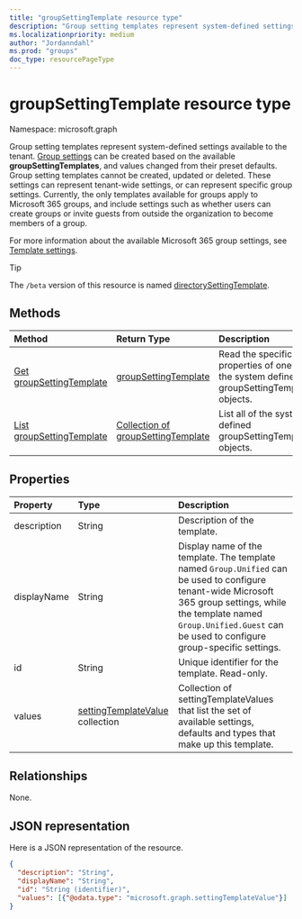 ```yaml
---
title: "groupSettingTemplate resource type"
description: "Group setting templates represent system-defined settings available to the tenant."
ms.localizationpriority: medium
author: "Jordanndahl"
ms.prod: "groups"
doc_type: resourcePageType
---
```


# groupSettingTemplate resource type

Namespace: microsoft.graph

Group setting templates represent system-defined settings available to the tenant. [Group settings](groupsetting.md) can be created based on the available **groupSettingTemplates**, and values changed from their preset defaults. Group setting templates cannot be created, updated or deleted. These settings can represent tenant-wide settings, or can represent specific group settings. Currently, the only templates available for groups apply to Microsoft 365 groups, and include settings such as whether users can create groups or invite guests from outside the organization to become members of a group.

For more information about the available Microsoft 365 group settings, see [Template settings](/azure/active-directory/enterprise-users/groups-settings-cmdlets).

> [!TIP]
> The `/beta` version of this resource is named [directorySettingTemplate](/graph/api/resources/directorysettingtemplate?view=graph-rest-beta&preserve-view=true).

## Methods

| Method | Return Type | Description |
|:---------------|:--------|:----------|
|[Get groupSettingTemplate](../api/groupsettingtemplate-get.md) | [groupSettingTemplate](groupsettingtemplate.md) | Read the specific properties of one of the system defined groupSettingTemplate objects. |
|[List groupSettingTemplate](../api/groupsettingtemplate-list.md) | [Collection of groupSettingTemplate](groupsettingtemplate.md) |List all of the system defined groupSettingTemplate objects.|

## Properties

| Property | Type | Description |
|:---------------|:--------|:----------|
|description|String| Description of the template. |
|displayName|String| Display name of the template. The template named `Group.Unified` can be used to configure tenant-wide Microsoft 365 group settings, while the template named `Group.Unified.Guest` can be used to configure group-specific settings.|
|id|String| Unique identifier for the template. Read-only.|
|values|[settingTemplateValue](settingtemplatevalue.md) collection| Collection of settingTemplateValues that list the set of available settings, defaults and types that make up this template. |

## Relationships

None.


## JSON representation

Here is a JSON representation of the resource.

<!--{
  "blockType": "resource",
  "openType": true,
  "optionalProperties": [],
  "keyProperty": "id",
  "baseType": "microsoft.graph.directoryObject",
  "@odata.type": "microsoft.graph.groupSettingTemplate"
}-->

```json
{
  "description": "String",
  "displayName": "String",
  "id": "String (identifier)",
  "values": [{"@odata.type": "microsoft.graph.settingTemplateValue"}]
}

```


<!-- uuid: 8fcb5dbc-d5aa-4681-8e31-b001d5168d79
2015-10-25 14:57:30 UTC -->
<!-- {
  "type": "#page.annotation",
  "description": "groupSettingTemplate resource",
  "keywords": "",
  "section": "documentation",
  "tocPath": ""
}-->

